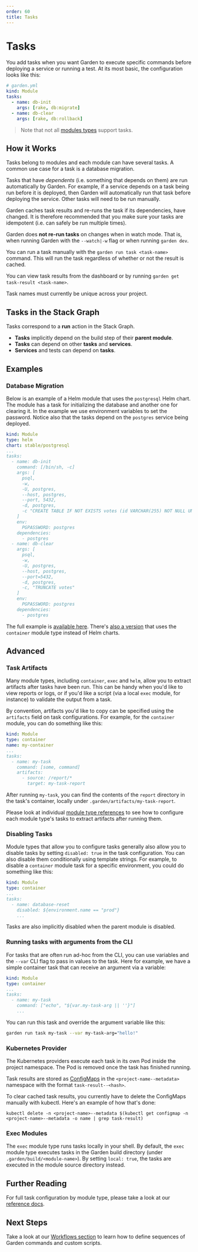 ```yaml
---
order: 60
title: Tasks
---
```


# Tasks

You add tasks when you want Garden to execute specific commands before deploying a service or running a test. At its most basic, the configuration looks like this:

```yaml
# garden.yml
kind: Module
tasks:
  - name: db-init
    args: [rake, db:migrate]
  - name: db-clear
    args: [rake, db:rollback]
```

> Note that not all [modules types](../reference/module-types/) support tasks.

## How it Works

Tasks belong to modules and each module can have several tasks. A common use case for a task is a database migration.

Tasks that have _dependents_ \(i.e. something that depends on them\) are run automatically by Garden. For example, if a service depends on a task being run before it is deployed, then Garden will automatically run that task before deploying the service. Other tasks will need to be run manually.

Garden caches task results and re-runs the task if its dependencies, have changed. It is therefore recommended that you make sure your tasks are idempotent \(i.e. can safely be run multiple times\).

Garden does **not re-run tasks** on changes when in watch mode. That is, when running Garden with the `--watch|-w` flag or when running `garden dev`.

You can run a task manually with the `garden run task <task-name>` command. This will run the task regardless of whether or not the result is cached.

You can view task results from the dashboard or by running `garden get task-result <task-name>`.

Task names must currently be unique across your project.

## Tasks in the Stack Graph

Tasks correspond to a **run** action in the Stack Graph.

* **Tasks** implicitly depend on the build step of their **parent module**.
* **Tasks** can depend on other **tasks** and **services**.
* **Services** and tests can depend on **tasks**.

## Examples

### Database Migration

Below is an example of a Helm module that uses the `postgresql` Helm chart. The module has a task for initializing the database and another one for clearing it. In the example we use environment variables to set the password. Notice also that the tasks depend on the `postgres` service being deployed.

```yaml
kind: Module
type: helm
chart: stable/postgresql
...
tasks:
  - name: db-init
    command: [/bin/sh, -c]
    args: [
      psql,
      -w,
      -U, postgres,
      --host, postgres,
      --port, 5432,
      -d, postgres,
      -c "CREATE TABLE IF NOT EXISTS votes (id VARCHAR(255) NOT NULL UNIQUE, vote VARCHAR(255) NOT NULL, created_at timestamp default NULL)"
    ]
    env:
      PGPASSWORD: postgres
    dependencies:
      - postgres
  - name: db-clear
    args: [
      psql,
      -w,
      -U, postgres,
      --host, postgres,
      --port=5432,
      -d, postgres,
      -c, "TRUNCATE votes"
    ]
    env:
      PGPASSWORD: postgres
    dependencies:
      - postgres
```

The full example is [available here](https://github.com/garden-io/garden/tree/0.12.15/examples/vote-helm/postgres/garden.yml). There's [also a version](https://github.com/garden-io/garden/tree/0.12.15/examples/vote) that uses the `container` module type instead of Helm charts.

## Advanced

### Task Artifacts

Many module types, including `container`, `exec` and `helm`, allow you to extract artifacts after tasks have been run. This can be handy when you'd like to view reports or logs, or if you'd like a script \(via a local `exec` module, for instance\) to validate the output from a task.

By convention, artifacts you'd like to copy can be specified using the `artifacts` field on task configurations. For example, for the `container` module, you can do something like this:

```yaml
kind: Module
type: container
name: my-container
...
tasks:
  - name: my-task
    command: [some, command]
    artifacts:
      - source: /report/*
        target: my-task-report
```

After running `my-task`, you can find the contents of the `report` directory in the task's container, locally under `.garden/artifacts/my-task-report`.

Please look at individual [module type references](../reference/module-types/) to see how to configure each module type's tasks to extract artifacts after running them.

### Disabling Tasks

Module types that allow you to configure tasks generally also allow you to disable tasks by setting `disabled: true` in the task configuration. You can also disable them conditionally using template strings. For example, to disable a `container` module task for a specific environment, you could do something like this:

```yaml
kind: Module
type: container
...
tasks:
  - name: database-reset
    disabled: ${environment.name == "prod"}
    ...
```

Tasks are also implicitly disabled when the parent module is disabled.

### Running tasks with arguments from the CLI

For tasks that are often run ad-hoc from the CLI, you can use variables and the `--var` CLI flag to pass in values to the task. Here for example, we have a simple container task that can receive an argument via a variable:

```yaml
kind: Module
type: container
...
tasks:
  - name: my-task
    command: ["echo", "${var.my-task-arg || ''}"]
    ...
```

You can run this task and override the argument variable like this:

```bash
garden run task my-task --var my-task-arg="hello!"
```

### Kubernetes Provider

The Kubernetes providers execute each task in its own Pod inside the project namespace. The Pod is removed once the task has finished running.

Task results are stored as [ConfigMaps](https://kubernetes.io/docs/tasks/configure-pod-container/configure-pod-configmap/) in the `<project-name--metadata>` namespace with the format `task-result--<hash>`.

To clear cached task results, you currently have to delete the ConfigMaps manually with kubectl. Here's an example of how that's done:

```text
kubectl delete -n <project-name>--metadata $(kubectl get configmap -n <project-name>--metadata -o name | grep task-result)
```

### Exec Modules

The `exec` module type runs tasks locally in your shell. By default, the `exec` module type executes tasks in the Garden build directory \(under `.garden/build/<module-name>`\). By setting `local: true`, the tasks are executed in the module source directory instead.

## Further Reading

For full task configuration by module type, please take a look at our [reference docs](../reference/module-types/).

## Next Steps

Take a look at our [Workflows section](workflows.md) to learn how to define sequences of Garden commands and custom scripts.

